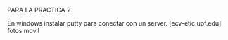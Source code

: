 PARA LA PRACTICA 2

En windows instalar putty para conectar con un server.
[ecv-etic.upf.edu]
fotos movil
